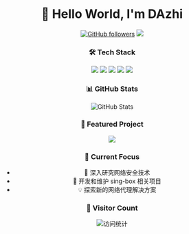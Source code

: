 <div align="center">

# 👋 Hello World, I'm DAzhi

<p>
  <a href="https://github.com/1MR-DAzhi"><img src="https://img.shields.io/github/followers/1MR-DAzhi?label=Followers&style=social" alt="GitHub followers"></a>
  <img src="https://img.shields.io/badge/Focus-Network_Security-blue" />
</p>

### 🛠️ Tech Stack

<p>
  <img src="https://img.shields.io/badge/-Docker-2496ED?style=flat-square&logo=docker&logoColor=white" />
  <img src="https://img.shields.io/badge/-Linux-FCC624?style=flat-square&logo=linux&logoColor=black" />
  <img src="https://img.shields.io/badge/-Go-00ADD8?style=flat-square&logo=go&logoColor=white" />
  <img src="https://img.shields.io/badge/-Shell-4EAA25?style=flat-square&logo=gnu-bash&logoColor=white" />
  <img src="https://img.shields.io/badge/-Python-3776AB?style=flat-square&logo=python&logoColor=white" />
</p>

### 📊 GitHub Stats

<img src="https://github-readme-stats.vercel.app/api?username=1MR-DAzhi&show_icons=true&theme=tokyonight" alt="GitHub Stats" />

### 🌟 Featured Project

<a href="https://github.com/1MR-DAzhi/sing-box-subscribe">
  <img align="center" src="https://github-readme-stats.vercel.app/api/pin/?username=1MR-DAzhi&repo=sing-box-subscribe&theme=tokyonight" />
</a>

### 🎯 Current Focus

- 🌱 深入研究网络安全技术
- 🚀 开发和维护 sing-box 相关项目
- 💡 探索新的网络代理解决方案

### 🌈 Visitor Count

<img src="https://profile-counter.glitch.me/1MR-DAzhi/count.svg" alt="访问统计" />

</div>
